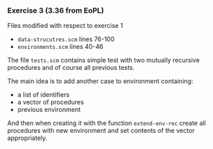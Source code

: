 ### Exercise 3 (3.36 from EoPL)

Files modified with respect to exercise 1
  - `data-strucutres.scm` lines 76-100
  - `environments.scm` lines 40-46

The file `tests.scm` contains simple test with two mutually recursive procedures
and of course all previous tests.

The main idea is to add another case to environment containing:
  - a list of identifiers
  - a vector of procedures
  - previous environment

And then when creating it with the function `extend-env-rec` create all procedures
with new environment and set contents of the vector appropriately.
